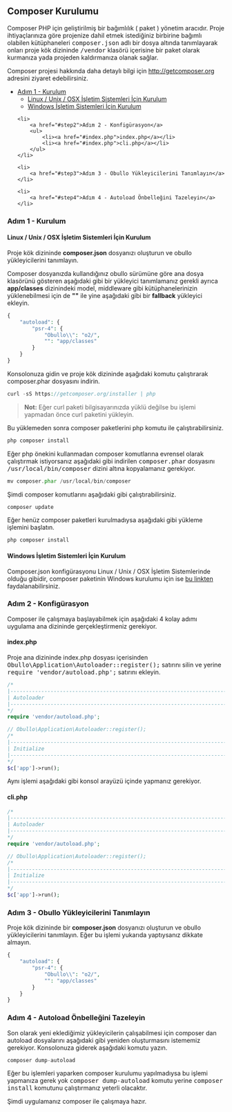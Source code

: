 
## Composer Kurulumu

Composer PHP için geliştirilmiş bir bağımlılık ( paket ) yönetim aracıdır. Proje ihtiyaçlarınıza göre projenize dahil etmek istediğiniz birbirine bağımlı olabilen kütüphaneleri <kbd>composer.json</kbd> adlı bir dosya altında tanımlayarak onları proje kök dizininde <kbd>/vendor</kbd> klasörü içerisine bir paket olarak kurmanıza yada projeden kaldırmanıza olanak sağlar.

Composer projesi hakkında daha detaylı bilgi için <a href="http://getcomposer.org" target="_blank">http://getcomposer.org</a> adresini ziyaret edebilirsiniz.

<ul>
    <li>
        <a href="#step1">Adım 1 - Kurulum</a>
        <ul>
            <li><a href="#linux-setup">Linux / Unix / OSX İşletim Sistemleri İçin Kurulum</a></li>
            <li><a href="#windows-setup">Windows İşletim Sistemleri İçin Kurulum</a></li>
        </ul>
    </li>

    <li>
        <a href="#step2">Adım 2 - Konfigürasyon</a>
        <ul>
            <li><a href="#index.php">index.php</a></li>
            <li><a href="#index.php">cli.php</a></li>
        </ul>
    </li>

    <li>
        <a href="#step3">Adım 3 - Obullo Yükleyicilerini Tanımlayın</a>
    </li>

    <li>
        <a href="#step4">Adım 4 - Autoload Önbelleğini Tazeleyin</a>
    </li>
</ul>

<a name='step1'></a>

### Adım 1 - Kurulum

<a name='linux-setup'></a>

#### Linux / Unix / OSX İşletim Sistemleri İçin Kurulum

Proje kök dizininde <b>composer.json</b> dosyanızı oluşturun ve obullo yükleyicilerini tanımlayın.

Composer dosyanızda kullandığınız obullo sürümüne göre ana dosya klasörünü gösteren aşağıdaki gibi bir yükleyici tanımlamanız gerekli ayrıca <b>app/classes</b> dizinindeki model, middleware gibi kütüphanelerinizin yüklenebilmesi için de <b>""</b> ile yine aşağıdaki gibi bir <b>fallback</b> yükleyici ekleyin.

```php
{
    "autoload": {
        "psr-4": {
            "Obullo\\": "o2/",
            "": "app/classes"
        }
    }
}
```

Konsolonuza gidin ve proje kök dizininde aşağıdaki komutu çalıştırarak composer.phar dosyasını indirin.

```php
curl -sS https://getcomposer.org/installer | php
```

> **Not:** Eğer curl paketi bilgisayarınızda yüklü değilse bu işlemi yapmadan önce curl paketini yükleyin.

Bu yüklemeden sonra composer paketlerini php komutu ile çalıştırabilirsiniz.

```php
php composer install
```

Eğer php önekini kullanmadan composer komutlarına evrensel olarak çalıştırmak istiyorsanız aşağıdaki gibi indirilen <kbd>composer.phar</kbd> dosyasını <kbd>/usr/local/bin/composer</kbd> dizini altına kopyalamanız gerekiyor.


```php
mv composer.phar /usr/local/bin/composer
```

Şimdi composer komutlarını aşağıdaki gibi çalıştırabilirsiniz.

```php
composer update
```

Eğer henüz composer paketleri kurulmadıysa aşağıdaki gibi yükleme işlemini başlatın.

```php
php composer install
```

<a name='windows-setup'></a>

#### Windows İşletim Sistemleri İçin Kurulum

Composer.json konfigürasyonu Linux / Unix / OSX İşletim Sistemlerinde olduğu gibidir, composer paketinin Windows kurulumu için ise <a href="https://getcomposer.org/doc/00-intro.md#installation-windows">bu linkten</a> faydalanabilirsiniz.

<a name='step2'></a>

### Adım 2 - Konfigürasyon

Composer ile çalışmaya başlayabilmek için aşağıdaki 4 kolay adımı uygulama ana dizininde gerçekleştirmeniz gerekiyor.

<a name='index.php'></a>

#### index.php 

Proje ana dizininde index.php dosyası içerisinden <kbd>Obullo\Application\Autoloader::register();</kbd> satırını silin ve yerine <kbd>require 'vendor/autoload.php';</kbd> satırını ekleyin.

```php
/*
|--------------------------------------------------------------------------
| Autoloader
|--------------------------------------------------------------------------
*/
require 'vendor/autoload.php';

// Obullo\Application\Autoloader::register();
/*
|--------------------------------------------------------------------------
| Initialize
|--------------------------------------------------------------------------
*/
$c['app']->run();
```

<a name='cli.php'></a>

Aynı işlemi aşağıdaki gibi konsol arayüzü içinde yapmanız gerekiyor.

#### cli.php 

```php
/*
|--------------------------------------------------------------------------
| Autoloader
|--------------------------------------------------------------------------
*/
require 'vendor/autoload.php';

// Obullo\Application\Autoloader::register();
/*
|--------------------------------------------------------------------------
| Initialize
|--------------------------------------------------------------------------
*/
$c['app']->run();
```

<a name='step3'></a>

### Adım 3 - Obullo Yükleyicilerini Tanımlayın

Proje kök dizininde bir <b>composer.json</b> dosyanızı oluşturun ve obullo yükleyicilerini tanımlayın. Eğer bu işlemi yukarıda yaptıysanız dikkate almayın.

```php
{
    "autoload": {
        "psr-4": {
            "Obullo\\": "o2/",
            "": "app/classes"
        }
    }
}
```

<a name='step4'></a>

### Adım 4 - Autoload Önbelleğini Tazeleyin

Son olarak yeni eklediğimiz yükleyicilerin çalışabilmesi için composer dan autoload dosyalarını aşağıdaki gibi yeniden oluşturmasını istememiz gerekiyor. Konsolonuza giderek aşağıdaki komutu yazın.

```php
composer dump-autoload
```

Eğer bu işlemleri yaparken composer kurulumu yapılmadıysa bu işlemi yapmanıza gerek yok <kbd>composer dump-autoload</kbd> komutu yerine <kbd>composer install</kbd> komutunu çalıştırmanız yeterli olacaktır.

Şimdi uygulamanız composer ile çalışmaya hazır.